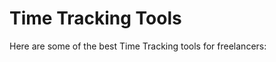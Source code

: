 # Time Tracking Tools

Here are some of the best Time Tracking tools for freelancers:


<div class="clickable-box-grid">
<ClickableBox 
    title="Google Analytics" 
    description="Track and analyze website traffic with Google Analytics’ powerful tools." 
    link="https://analytics.google.com" 
/>
<ClickableBox 
    title="Ahrefs" 
    description="Comprehensive SEO toolset for backlink analysis, keyword research, and more." 
    link="https://ahrefs.com" 
/>
<ClickableBox 
    title="SEMrush" 
    description="All-in-one marketing toolkit for SEO, PPC, content, and social media." 
    link="https://www.semrush.com" 
/>
<ClickableBox 
    title="Moz" 
    description="SEO software for improving search rankings, keywords, and site audits." 
    link="https://moz.com" 
/>
<ClickableBox 
    title="Buffer" 
    description="Manage your social media posts and analyze performance with Buffer." 
    link="https://buffer.com" 
/>
<ClickableBox 
    title="Hootsuite" 
    description="Social media management platform for scheduling, monitoring, and analytics." 
    link="https://hootsuite.com" 
/>
<ClickableBox 
    title="Mailchimp" 
    description="Email marketing platform with tools for automation, analytics, and campaigns." 
    link="https://mailchimp.com" 
/>
<ClickableBox 
    title="HubSpot" 
    description="Marketing, sales, and CRM software to grow your business." 
    link="https://www.hubspot.com" 
/>
<ClickableBox 
    title="Yoast SEO" 
    description="SEO plugin for WordPress to optimize your site’s content and metadata." 
    link="https://yoast.com" 
/>
<ClickableBox 
    title="Ubersuggest" 
    description="SEO and content marketing tool with keyword research and competitor analysis." 
    link="https://neilpatel.com/ubersuggest" 
/>
<ClickableBox 
    title="Screaming Frog" 
    description="Website crawler to improve onsite SEO by analyzing page data and issues." 
    link="https://www.screamingfrog.co.uk/seo-spider" 
/>
<ClickableBox 
    title="Surfer SEO" 
    description="Optimize your content with data-driven insights for better search rankings." 
    link="https://surferseo.com" 
/>

</div>
